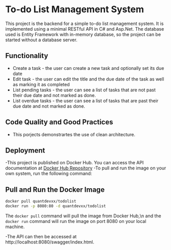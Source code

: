 # To-do List Management System

This project is the backend for a simple to-do list management system. It is implemented using a minimal RESTful API in C# and Asp.Net. The database used is Entity Framework with in-memory database, so the project can be started without a database server.

## Functionality

- Create a task - the user can create a new task and optionally set its due date
- Edit task - the user can edit the title and the due date of the task as well as marking it as completed
- List pending tasks - the user can see a list of tasks that are not past their due date and not marked as done.
- List overdue tasks - the user can see a list of tasks that are past their due date and not marked as done.

## Code Quality and Good Practices

- This porjects demonstrartes the use of clean architecture.

## Deployment 

-This project is published on Docker Hub. You can access the API documentation at [Docker Hub Repository](https://hub.docker.com/repository/docker/quantdevxx/todolist)
-To pull and run the image on your own system, run the following command:

## Pull and Run the Docker Image

```bash
docker pull quantdevxx/todolist
docker run -p 8080:80 -d quantdevxx/todolist 
```
The `docker pull` command will pull the image from Docker Hub,\n and the `docker run` command will run the image on port 8080 on your local machine.


-The API can then be accessed at http://localhost:8080/swagger/index.html.
